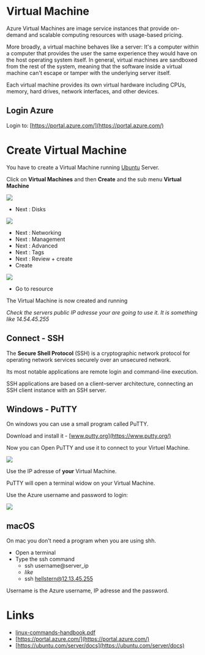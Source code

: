 # Virtual Machine
Azure Virtual Machines are image service instances that provide on-demand and scalable computing resources with usage-based pricing.

More broadly, a virtual machine behaves like a server: It's a computer within a computer that provides the user the same experience they would have on the host operating system itself. In general, virtual machines are sandboxed from the rest of the system, meaning that the software inside a virtual machine can't escape or tamper with the underlying server itself.

Each virtual machine provides its own virtual hardware including CPUs, memory, hard drives, network interfaces, and other devices.

## Login Azure
Login to: [https://portal.azure.com/](https://portal.azure.com/)

# Create Virtual Machine
You have to create a Virtual Machine running [Ubuntu](https://ubuntu.com/) Server.

Click on **Virtual Machines** and then **Create** and the sub menu **Virtual Machine**

![](./image/vm_1.jpg)

- Next : Disks

![](./image/vm_2.jpg)

- Next : Networking
- Next : Management
- Next : Advanced
- Next : Tags
- Next : Review + create
- Create

![](./image/vm_3.jpg)

- Go to resource

The Virtual Machine is now created and running

*Check the servers public IP adresse your are going to use it. It is something like 14.54.45.255* 

## Connect - SSH
The **Secure Shell Protocol** (SSH) is a cryptographic network protocol for operating network services securely over an unsecured network.

Its most notable applications are remote login and command-line execution.

SSH applications are based on a client–server architecture, connecting an SSH client instance with an SSH server.

## Windows - PuTTY
On windows you can use a small program called PuTTY.

Download and install it - [www.putty.org](https://www.putty.org/)

Now you can Open PuTTY and use it to connect to your Virtuel Machine.

![](./image/putty_1.jpg)

Use the IP adresse of **your** Virtual Machine.

PuTTY will open a terminal widow on your Virtual Machine.

Use the Azure username and password to login:

![](./image/putty_2.jpg)

## macOS
On mac you don't need a program when you are using shh.

- Open a terminal
- Type the ssh command
    - ssh username@server_ip
    - *like*
    - ssh hellstern@12.13.45.255

Username is the Azure username, IP adresse and the password.

# Links
- [linux-commands-handbook.pdf](./linux-commands-handbook.pdf)
- [https://portal.azure.com/](https://portal.azure.com/)
- [https://ubuntu.com/server/docs](https://ubuntu.com/server/docs)